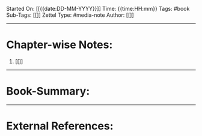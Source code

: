 Started On: [[{{date:DD-MM-YYYY}}]]
Time: {{time:HH:mm}}
Tags: #book
Sub-Tags: [[]]
Zettel Type: #media-note
Author: [[]]

---

# Chapter-wise Notes:
1. [[]]




---
# Book-Summary:





---
# External References:
